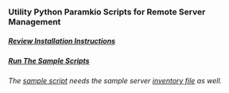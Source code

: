 ### Utility Python Paramkio Scripts for Remote Server Management

##### [Review Installation Instructions](../blob/master/Install%20Python%20Paramiko.md)

##### [Run The Sample Scripts](../blob/master/infrachecks.py)
###### The [sample script](../blob/master/infrachecks.py) needs the sample server [inventory file](../blob/master/servernames.txt) as well.
